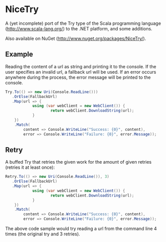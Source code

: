 # NiceTry

A (yet incomplete) port of the Try type of the Scala programming language (http://www.scala-lang.org/) to the .NET platform, and some additions.

Also available on NuGet (http://www.nuget.org/packages/NiceTry/).

## Example

Reading the content of a url as string and printing it to the console. If the user specifies an invalid url, a fallback url will be used.
If an error occurs anywhere during the process, the error message will be printed to the console.

```csharp
Try.To(() => new Uri(Console.ReadLine()))
   .OrElse(FallbackUrl)
   .Map(url => {
   			using (var webClient = new WebClient()) {
   					return webClient.DownloadString(url);
            }
    })
    .Match(
    	content => Console.WriteLine("Success: {0}", content),
        error => Console.WriteLine("Failure: {0}", error.Message));
```

## Retry

A buffed Try that retries the given work for the amount of given retries (retries it at least once):

```csharp
Retry.To(() => new Uri(Console.ReadLine()), 3)
   .OrElse(FallbackUrl)
   .Map(url => {
   			using (var webClient = new WebClient()) {
   					return webClient.DownloadString(url);
            }
    })
    .Match(
    	content => Console.WriteLine("Success: {0}", content),
        error => Console.WriteLine("Failure: {0}", error.Message));
```

The above code sample would try reading a url from the command line 4 times (the original try and 3 retries).